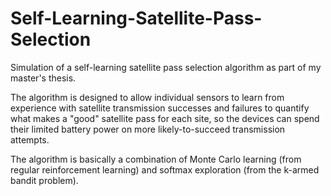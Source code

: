 # Self-Learning-Satellite-Pass-Selection
Simulation of a self-learning satellite pass selection algorithm as part of my master's thesis.

The algorithm is designed to allow individual sensors to learn from experience with satellite transmission successes and failures to quantify what makes a "good" satellite pass for each site, so the devices can spend their limited battery power on more likely-to-succeed transmission attempts.

The algorithm is basically a combination of Monte Carlo learning (from regular reinforcement learning) and softmax exploration (from the k-armed bandit problem).
